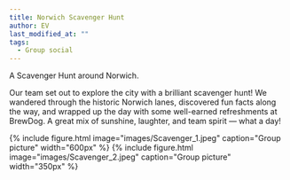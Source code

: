 ```yaml
---
title: Norwich Scavenger Hunt
author: EV
last_modified_at: ""
tags:
  - Group social
---
```

<!-- excerpt start -->
A Scavenger Hunt around Norwich.
<!-- excerpt end -->
Our team set out to explore the city with a brilliant scavenger hunt! We wandered through the 
historic Norwich lanes, discovered fun facts along the way, and wrapped up the day with some 
well-earned refreshments at BrewDog. A great mix of sunshine, laughter, and team spirit — what 
a day!

{%
  include figure.html
  image="images/Scavenger_1.jpeg"
  caption="Group picture"
  width="600px"
%}
{%
  include figure.html
  image="images/Scavenger_2.jpeg"
  caption="Group picture"
  width="350px"
%}
